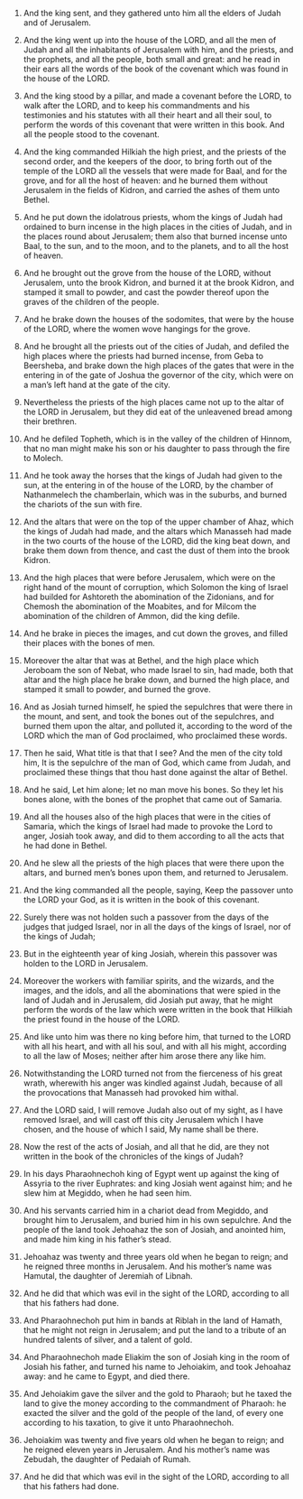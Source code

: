 1. And the king sent, and they gathered unto him all the elders of
Judah and of Jerusalem.

2. And the king went up into the house of the LORD, and all the men
of Judah and all the inhabitants of Jerusalem with him, and the
priests, and the prophets, and all the people, both small and great:
and he read in their ears all the words of the book of the covenant
which was found in the house of the LORD.

3. And the king stood by a pillar, and made a covenant before the
LORD, to walk after the LORD, and to keep his commandments and his
testimonies and his statutes with all their heart and all their soul,
to perform the words of this covenant that were written in this book.
And all the people stood to the covenant.

4. And the king commanded Hilkiah the high priest, and the priests
of the second order, and the keepers of the door, to bring forth out
of the temple of the LORD all the vessels that were made for Baal, and
for the grove, and for all the host of heaven: and he burned them
without Jerusalem in the fields of Kidron, and carried the ashes of
them unto Bethel.

5. And he put down the idolatrous priests, whom the kings of Judah
had ordained to burn incense in the high places in the cities of
Judah, and in the places round about Jerusalem; them also that burned
incense unto Baal, to the sun, and to the moon, and to the planets,
and to all the host of heaven.

6. And he brought out the grove from the house of the LORD, without
Jerusalem, unto the brook Kidron, and burned it at the brook Kidron,
and stamped it small to powder, and cast the powder thereof upon the
graves of the children of the people.

7. And he brake down the houses of the sodomites, that were by the
house of the LORD, where the women wove hangings for the grove.

8. And he brought all the priests out of the cities of Judah, and
defiled the high places where the priests had burned incense, from
Geba to Beersheba, and brake down the high places of the gates that
were in the entering in of the gate of Joshua the governor of the
city, which were on a man’s left hand at the gate of the city.

9. Nevertheless the priests of the high places came not up to the
altar of the LORD in Jerusalem, but they did eat of the unleavened
bread among their brethren.

10. And he defiled Topheth, which is in the valley of the children
of Hinnom, that no man might make his son or his daughter to pass
through the fire to Molech.

11. And he took away the horses that the kings of Judah had given to
the sun, at the entering in of the house of the LORD, by the chamber
of Nathanmelech the chamberlain, which was in the suburbs, and burned
the chariots of the sun with fire.

12. And the altars that were on the top of the upper chamber of
Ahaz, which the kings of Judah had made, and the altars which Manasseh
had made in the two courts of the house of the LORD, did the king beat
down, and brake them down from thence, and cast the dust of them into
the brook Kidron.

13. And the high places that were before Jerusalem, which were on
the right hand of the mount of corruption, which Solomon the king of
Israel had builded for Ashtoreth the abomination of the Zidonians, and
for Chemosh the abomination of the Moabites, and for Milcom the
abomination of the children of Ammon, did the king defile.

14. And he brake in pieces the images, and cut down the groves, and
filled their places with the bones of men.

15. Moreover the altar that was at Bethel, and the high place which
Jeroboam the son of Nebat, who made Israel to sin, had made, both that
altar and the high place he brake down, and burned the high place, and
stamped it small to powder, and burned the grove.

16. And as Josiah turned himself, he spied the sepulchres that were
there in the mount, and sent, and took the bones out of the
sepulchres, and burned them upon the altar, and polluted it, according
to the word of the LORD which the man of God proclaimed, who
proclaimed these words.

17. Then he said, What title is that that I see? And the men of the
city told him, It is the sepulchre of the man of God, which came from
Judah, and proclaimed these things that thou hast done against the
altar of Bethel.

18. And he said, Let him alone; let no man move his bones. So they
let his bones alone, with the bones of the prophet that came out of
Samaria.

19. And all the houses also of the high places that were in the
cities of Samaria, which the kings of Israel had made to provoke the
Lord to anger, Josiah took away, and did to them according to all the
acts that he had done in Bethel.

20. And he slew all the priests of the high places that were there
upon the altars, and burned men’s bones upon them, and returned to
Jerusalem.

21. And the king commanded all the people, saying, Keep the passover
unto the LORD your God, as it is written in the book of this covenant.

22. Surely there was not holden such a passover from the days of the
judges that judged Israel, nor in all the days of the kings of Israel,
nor of the kings of Judah;

23. But in the eighteenth year of king
Josiah, wherein this passover was holden to the LORD in Jerusalem.

24. Moreover the workers with familiar spirits, and the wizards, and
the images, and the idols, and all the abominations that were spied in
the land of Judah and in Jerusalem, did Josiah put away, that he might
perform the words of the law which were written in the book that
Hilkiah the priest found in the house of the LORD.

25. And like unto him was there no king before him, that turned to
the LORD with all his heart, and with all his soul, and with all his
might, according to all the law of Moses; neither after him arose
there any like him.

26. Notwithstanding the LORD turned not from the fierceness of his
great wrath, wherewith his anger was kindled against Judah, because of
all the provocations that Manasseh had provoked him withal.

27. And the LORD said, I will remove Judah also out of my sight, as
I have removed Israel, and will cast off this city Jerusalem which I
have chosen, and the house of which I said, My name shall be there.

28. Now the rest of the acts of Josiah, and all that he did, are
they not written in the book of the chronicles of the kings of Judah?

29. In his days Pharaohnechoh king of Egypt went up against the king
of Assyria to the river Euphrates: and king Josiah went against him;
and he slew him at Megiddo, when he had seen him.

30. And his servants carried him in a chariot dead from Megiddo, and
brought him to Jerusalem, and buried him in his own sepulchre. And the
people of the land took Jehoahaz the son of Josiah, and anointed him,
and made him king in his father’s stead.

31. Jehoahaz was twenty and three years old when he began to reign;
and he reigned three months in Jerusalem. And his mother’s name was
Hamutal, the daughter of Jeremiah of Libnah.

32. And he did that which was evil in the sight of the LORD,
according to all that his fathers had done.

33. And Pharaohnechoh put him in bands at Riblah in the land of
Hamath, that he might not reign in Jerusalem; and put the land to a
tribute of an hundred talents of silver, and a talent of gold.

34. And Pharaohnechoh made Eliakim the son of Josiah king in the
room of Josiah his father, and turned his name to Jehoiakim, and took
Jehoahaz away: and he came to Egypt, and died there.

35. And Jehoiakim gave the silver and the gold to Pharaoh; but he
taxed the land to give the money according to the commandment of
Pharaoh: he exacted the silver and the gold of the people of the land,
of every one according to his taxation, to give it unto Pharaohnechoh.

36. Jehoiakim was twenty and five years old when he began to reign;
and he reigned eleven years in Jerusalem. And his mother’s name was
Zebudah, the daughter of Pedaiah of Rumah.

37. And he did that which was evil in the sight of the LORD,
according to all that his fathers had done.
